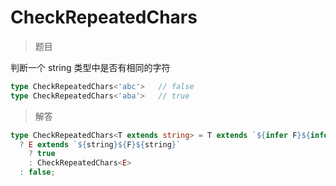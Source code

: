 # CheckRepeatedChars

<BtnGroup 
	issue="https://tsch.js.org/9142/solutions"
	answer="https://github.com/type-challenges/type-challenges/issues/32261"
/>

> 题目

判断一个 string 类型中是否有相同的字符

```ts
type CheckRepeatedChars<'abc'>   // false
type CheckRepeatedChars<'aba'>   // true
```

> 解答

```ts
type CheckRepeatedChars<T extends string> = T extends `${infer F}${infer E}`
  ? E extends `${string}${F}${string}`
    ? true
    : CheckRepeatedChars<E>
  : false;
```
